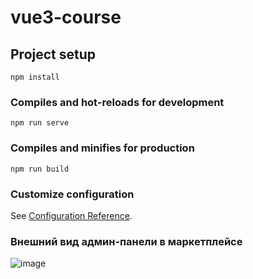 # vue3-course

## Project setup
```
npm install
```

### Compiles and hot-reloads for development
```
npm run serve
```

### Compiles and minifies for production
```
npm run build
```

### Customize configuration
See [Configuration Reference](https://cli.vuejs.org/config/).
### Внешний вид админ-панели в маркетплейсе
![image](https://github.com/Hy5ton/vue3-course/assets/136145099/5e5af83f-46e4-453f-9ddc-1f07c84af259)
